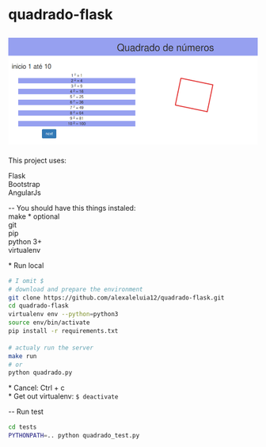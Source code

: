 # quadrado-flask

![quadrado](img/img.png)
--
This project uses:

Flask<br/>
Bootstrap<br/>
AngularJs

--
You should have this things instaled:<br/>
make * optional<br/>
git<br/>
pip<br/>
python 3+<br/>
virtualenv<br/>

\* Run local
```sh
# I omit $
# download and prepare the environment
git clone https://github.com/alexaleluia12/quadrado-flask.git
cd quadrado-flask
virtualenv env --python=python3
source env/bin/activate
pip install -r requirements.txt

# actualy run the server
make run
# or
python quadrado.py

```
\* Cancel: Ctrl + c<br/>
\* Get out virtualenv: `$ deactivate`

--
Run test
```sh
cd tests
PYTHONPATH=.. python quadrado_test.py
```
